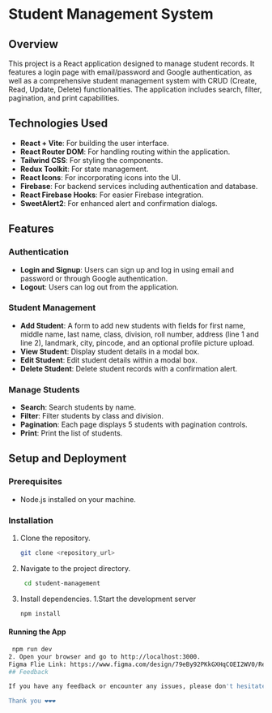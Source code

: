 # Student Management System

## Overview

This project is a React application designed to manage student records. It features a login page with email/password and Google authentication, as well as a comprehensive student management system with CRUD (Create, Read, Update, Delete) functionalities. The application includes search, filter, pagination, and print capabilities.

## Technologies Used

- **React + Vite**: For building the user interface.
- **React Router DOM**: For handling routing within the application.
- **Tailwind CSS**: For styling the components.
- **Redux Toolkit**: For state management.
- **React Icons**: For incorporating icons into the UI.
- **Firebase**: For backend services including authentication and database.
- **React Firebase Hooks**: For easier Firebase integration.
- **SweetAlert2**: For enhanced alert and confirmation dialogs.

## Features

### Authentication
- **Login and Signup**: Users can sign up and log in using email and password or through Google authentication.
- **Logout**: Users can log out from the application.

### Student Management
- **Add Student**: A form to add new students with fields for first name, middle name, last name, class, division, roll number, address (line 1 and line 2), landmark, city, pincode, and an optional profile picture upload.
- **View Student**: Display student details in a modal box.
- **Edit Student**: Edit student details within a modal box.
- **Delete Student**: Delete student records with a confirmation alert.

### Manage Students
- **Search**: Search students by name.
- **Filter**: Filter students by class and division.
- **Pagination**: Each page displays 5 students with pagination controls.
- **Print**: Print the list of students.

## Setup and Deployment

### Prerequisites
- Node.js installed on your machine.

### Installation
1. Clone the repository.
   ```sh
   git clone <repository_url>
2. Navigate to the project directory.
    ```sh
     cd student-management
3. Install dependencies.
   1.Start the development server
   ```sh
   npm install
  #### Running the App
  ```sh
   npm run dev
  2. Open your browser and go to http://localhost:3000.
Figma Flie Link: https://www.figma.com/design/79eBy92PKkGXHqCOEI2WV0/React-Developer-Intern?node-id=0-1&t=DS0UGcGSSkNbsWqh-0
## Feedback

If you have any feedback or encounter any issues, please don't hesitate to inform us.

Thank you ❤️❤️❤️

